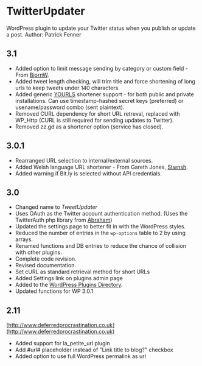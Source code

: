 TwitterUpdater
==============

WordPress plugin to update your Twitter status when you publish or update a post.
Author: Patrick Fenner

3.1 
---

* Added option to limit message sending by category or custom field - From [BjornW](http://burobjorn.nl/).
* Added tweet length checking, will trim title and force shortening of long urls to keep tweets under 140 characters.
* Added generic [YOURLS](http://yourls.org) shortener support - for both public and private installations. Can use timestamp-hashed secret keys (preferred) or usename/password combo (sent plaintext).
* Removed CURL dependency for short URL retreval, replaced with WP_Http (CURL is still required for sending updates to Twitter).
* Removed zz.gd as a shortener option (service has closed).

3.0.1
-----

* Rearranged URL selection to internal/external sources.
* Added Welsh language URL shortener - From Gareth Jones, [Stwnsh](http://stwnsh.com/).
* Added warning if Bit.ly is selected without API credentials.

3.0
---

* Changed name to *TweetUpdater*
* Uses OAuth as the Twitter account authentication method. (Uses the TwitterAuth php library from [Abraham](http://github.com/abraham/twitteroauth))
* Updated the settings page to better fit in with the WordPress styles.
* Reduced the number of entries in the `wp-options` table to 2 by using arrays.
* Renamed functions and DB entries to reduce the chance of collision with other plugins.
* Complete code revision.
* Revised documentation.
* Set cURL as standard retrieval method for short URLs
* Added Settings link on plugins admin page
* Added to the [WordPress Plugins Directory](http://wordpress.org/extend/plugins/tweetupdater/).
* Updated functions for WP 3.0.1

2.11
----

[http://www.deferredprocrastination.co.uk](http://www.deferredprocrastination.co.uk)

* Added support for la_petite_url plugin
* Add #url# placeholder instead of "Link title to blog?" checkbox
* Added option to use full WordPress permalink as url

